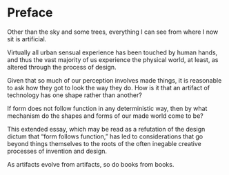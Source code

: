 # Preface

Other than the sky and some trees, everything I can see from where I now sit is
artificial.

Virtually all urban sensual experience has been touched by human hands, and thus the vast majority of us experience the physical world, at least, as altered through the process of design.

Given that so much of our perception involves made things, it is reasonable to ask how they got to look the way they do. How is it that an artifact of technology has one shape rather than another?

If form does not follow function in any deterministic way, then by what mechanism do the shapes and forms of our made world come to be?

This extended essay, which may be read as a refutation of the design dictum that “form follows function,” has led to considerations that go beyond things themselves to the roots of the often inegable creative processes of invention and design.

As artifacts evolve from artifacts, so do books from books.
